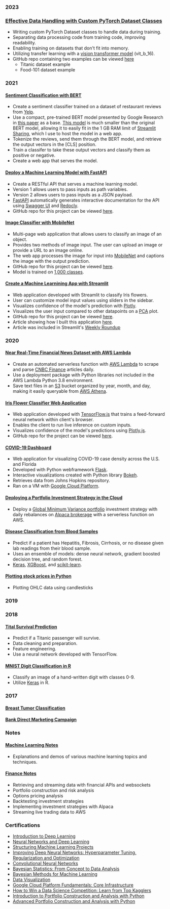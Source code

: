 ### 2023

### [Effective Data Handling with Custom PyTorch Dataset Classes](https://dantokeefe.medium.com/effective-data-handling-with-custom-pytorch-dataset-classes-b141bcb87b41)
  - Writing custom PyTorch Dataset classes to handle data during training.
  - Separating data processing code from training code, improving readability.
  - Enabling training on datasets that don't fit into memory.
  - Utilizing transfer learning with a [vision transformer model](https://arxiv.org/pdf/2010.11929.pdf) (vit_b_16).
  - GitHub repo containing two examples can be viewed [here](https://dantokeefe.medium.com/effective-data-handling-with-custom-pytorch-dataset-classes-b141bcb87b41)
    - Titanic dataset example
    - Food-101 dataset example

### 2021

#### [Sentiment Classification with BERT](https://github.com/DanOKeefe/BERT_Sentiment_Classification/tree/main)
  - Create a sentiment classifier trained on a dataset of restaurant reviews from [Yelp](https://raw.githubusercontent.com/mayank100sharma/Sentiment-Analysis-on-Yelp-Reviews/master/yelp.csv).
  - Use a compact, pre-trained BERT model presented by Google Research in [this paper](https://arxiv.org/pdf/1908.08962.pdf) as a base. [This model](https://huggingface.co/google/bert_uncased_L-4_H-256_A-4) is much smaller than the original BERT model, allowing it to easily fit in the 1 GB RAM limit of [Streamlit Sharing](https://streamlit.io/sharing), which I use to host the model in a web app.
  - Tokenize the reviews, send them through the BERT model, and retrieve the output vectors in the [CLS] position.
  - Train a classifer to take these output vectors and classify them as positive or negative.
  - Create a web app that serves the model.

#### [Deploy a Machine Learning Model with FastAPI](https://dantokeefe.medium.com/deploy-a-machine-learning-model-with-fastapi-7a98bf7cb7c3)
  - Create a RESTful API that serves a machine learning model.
  - Version 1 allows users to pass inputs as path variables.
  - Version 2 allows users to pass inputs as a JSON payload.
  - [FastAPI](https://fastapi.tiangolo.com/) automatically generates interactive documentation for the API using [Swagger UI](https://swagger.io/tools/swagger-ui/) and [Redocly](https://redoc.ly/).
  - GitHub repo for this project can be viewed [here](https://github.com/DanOKeefe/Iris_FastAPI).

#### [Image Classifier with MobileNet](https://share.streamlit.io/danokeefe/image-classifier/main/image_app.py)
  - Multi-page web application that allows users to classify an image of an object. 
  - Provides two methods of image input. The user can upload an image or provide a URL to an image online.
  - The web app processes the image for input into [MobileNet](https://arxiv.org/abs/1704.04861) and captions the image with the output prediction.
  - GitHub repo for this project can be viewed [here](https://github.com/DanOKeefe/Image-Classifier/tree/main).
  - Model is trained on [1,000 classes](https://github.com/DanOKeefe/Image-Classifier/blob/main/imagenet_classes.txt).

#### [Create a Machine Learnining App with Streamlit](https://share.streamlit.io/danokeefe/streamlit_iris_classifier/main/iris_app.py)
  - Web application developed with Streamlit to classify Iris flowers.
  - User can customize model input values using sliders in the sidebar.
  - Visualizes confidence of the model's prediction with [Plotly](https://plotly.com/python/plotly-express/).
  - Visualizes the user input compared to other datapoints on a [PCA](https://en.wikipedia.org/wiki/Principal_component_analysis) plot.
  - GitHub repo for this project can be viewed [here](https://github.com/DanOKeefe/Streamlit_Iris_Classifier).
  - Article showing how I built this application [here](https://medium.com/geekculture/create-a-machine-learning-web-app-with-streamlit-f28c75f9f40f).
  - Article was included in Streamlit's [Weekly Roundup](https://discuss.streamlit.io/t/weekly-roundup-theming-tutorials-astronomy-pictures-combining-multiple-spreadsheets-and-more/11466)

### 2020

#### [Near Real-Time Financial News Dataset with AWS Lambda](https://dantokeefe.medium.com/creating-a-near-real-time-financial-news-dataset-with-aws-lambda-509e2fe53261)
- Create an automated serverless function with [AWS Lambda](https://aws.amazon.com/lambda/) to scrape and parse [CNBC Finance](https://www.cnbc.com/finance/) articles daily.
- Use a deployment package with Python libraries not included in the AWS Lambda Python 3.8 environment.
- Save text files in an [S3](https://aws.amazon.com/s3/) bucket organized by year, month, and day, making it easily queryable from [AWS Athena](https://aws.amazon.com/athena/).

#### [Iris Flower Classifier Web Application](https://danokeefe.github.io/iris.html)
- Web application developed with [TensorFlow.js](https://www.tensorflow.org/js) that trains a feed-forward neural network within client's browser.
- Enables the client to run live inference on custom inputs.
- Visualizes confidence of the model's predictions using [Plotly.js](https://plotly.com/javascript/).
- GitHub repo for the project can be viewed [here](https://github.com/DanOKeefe/Iris-Flower-Classifier-TF.jshttps://danokeefe.github.io/iris.html).

#### [COVID-19 Dashboard](https://github.com/DanOKeefe/COVID-19-Dashboard)
- Web application for visualizing COVID-19 case density across the U.S. and Florida
- Developed with Python webframework [Flask](https://flask.palletsprojects.com/en/1.1.x/).
- Interactive visualizations created with Python library [Bokeh](https://bokeh.org/).
- Retrieves data from Johns Hopkins repository.
- Ran on a VM with [Google Cloud Platform](https://cloud.google.com/).

#### [Deploying a Portfolio Investment Strategy in the Cloud](https://dantokeefe.medium.com/deploying-a-portfolio-investment-strategy-in-the-cloud-415ef70ffdfb)
- Deploy a [Global Minimum Variance portfolio](https://faculty.washington.edu/ezivot/econ424/portfolioTheoryMatrix-BEAMER.pdf) investment strategy with daily rebalances on [Alpaca brokerage](https://alpaca.markets/) with a serverless function on AWS.

#### [Disease Classification from Blood Samples](https://danokeefe.github.io/HCV.html)
- Predict if a patient has Hepatitis, Fibrosis, Cirrhosis, or no disease given lab readings from their blood sample.
- Uses an ensemble of models: dense neural network, gradient boosted decision tree, and random forest.
- [Keras](https://keras.io/), [XGBoost](https://xgboost.readthedocs.io/en/latest/python/python_intro.html), and [scikit-learn](https://scikit-learn.org/).

#### [Plotting stock prices in Python](https://dantokeefe.medium.com/plotting-stock-prices-in-python-2b2aafaac5eb)
- Plotting OHLC data using candlesticks

### 2019

### 2018

#### [Tital Survival Prediction](https://github.com/DanOKeefe/TitanicPrediction/blob/master/Titanic_Prediction_v2.ipynb)
- Predict if a Titanic passenger will survive.
- Data cleaning and preparation.
- Feature engineering.
- Use a neural network developed with TensorFlow.

#### [MNIST Digit Classification in R](https://github.com/DanOKeefe/KerasMNIST/blob/master/cnnMNIST.R)
- Classify an image of a hand-written digit with classes 0-9.
- Utilize [Keras](https://keras.rstudio.com/) in R.

### 2017

#### [Breast Tumor Classification](https://github.com/DanOKeefe/BreastTumorClassification/blob/master/BreastCancerNormalizeInputs.ipynb)
#### [Bank Direct Marketing Campaign](https://github.com/DanOKeefe/BankDirectMarketingCampaign/blob/master/BankMarketing.ipynb)

### Notes

#### [Machine Learning Notes](https://danokeefe.github.io/ml_notes.html)
- Explanations and demos of various machine learning topics and techniques.

#### [Finance Notes](https://danokeefe.github.io/finance.html)
- Retrieving and streaming data with financial APIs and websockets
- Portfolio construction and risk analysis
- Options pricing analysis
- Backtesting investment strategies
- Implementing investment strategies with Alpaca
- Streaming live trading data to AWS

### Certifications
- [Introduction to Deep Learning](https://coursera.org/share/bc6828c2a0b3a78b01c0644fb70bdb58)
- [Neural Networks and Deep Learning](https://coursera.org/share/0525e529ea1c810a9892b2567b0a82b4)
- [Structuring Machine Learning Projects](https://coursera.org/share/508b89ec192f089d4e3bac37bbbb690c)
- [Improving Deep Neural Networks: Hyperparameter Tuning, Regularization and Optimization](https://coursera.org/share/81f67f65646f32bfe05e171f25f90f3d)
- [Convolutional Neural Networks](https://coursera.org/share/1852e7fca212c7f0cd456ba1a9d0292b)
- [Bayesian Statistics: From Concept to Data Analysis](https://coursera.org/share/367a2548080bb46179558128d5b53892)
- [Bayesian Methods for Machine Learning](https://coursera.org/share/7cfa6f82e62737ef0dbc58898287a5cc)
- [Data Visualization](https://coursera.org/share/71f11f75306fff0faa5eb6fb05a78b0f)
- [Google Cloud Platform Fundamentals: Core Infrastructure](https://coursera.org/share/3d948d6ade21d6b0dbbf4b0c07fc0171)
- [How to Win a Data Science Competition: Learn from Top Kagglers](https://coursera.org/share/1fc1342d60e64d2c6dca87756e78d639)
- [Introduction to Portfolio Construction and Analysis with Python](https://coursera.org/share/068a2f64c107a37cc575dfdd66ee645b)
- [Advanced Portfolio Construction and Analysis with Python](https://coursera.org/share/f5c2fb4cbb6c22b41fbd6df51ba6dddb)
